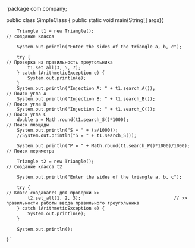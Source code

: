 `package com.company;

public class SimpleClass {
    public static void main(String[] args){

        Triangle t1 = new Triangle();                                       // создание класса

        System.out.println("Enter the sides of the triangle a, b, c");

        try {                                                               // Проверка на правильность треугольника
            t1.set_all(3, 5, 7);
        } catch (ArithmeticException e) {
            System.out.println(e);
        }
        System.out.println("Injection A: " + t1.search_A());                // Поиск угла А
        System.out.println("Injection B: " + t1.search_B());                // Поиск угла В
        System.out.println("Injection C: " + t1.search_C());                // Поиск угла С
        double a = Math.round(t1.search_S()*1000);                          // Поиск площади
        System.out.println("S = " + (a/1000));
        //System.out.println("S = " + t1.search_S());

        System.out.println("P = " + Math.round(t1.search_P()*1000)/1000);   // Поиск периметра

        Triangle t2 = new Triangle();                                       // Создание класса t2

        System.out.println("Enter the sides of the triangle a, b, c");

        try {                                                               // Класс создавался для проверки >>
            t2.set_all(1, 2, 3);                                   // >> правильности работы ввода правильного треугольника
        } catch (ArithmeticException e) {
            System.out.println(e);
        }

        System.out.println();

    }`
